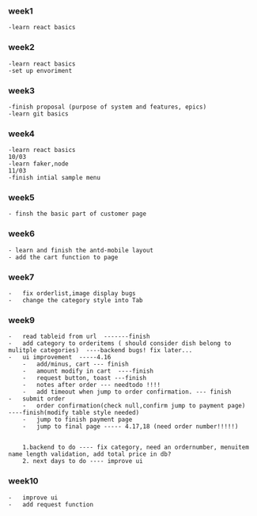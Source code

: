 ### week1

    -learn react basics

### week2

    -learn react basics
    -set up envoriment

### week3

    -finish proposal (purpose of system and features, epics)
    -learn git basics

### week4

    -learn react basics
    10/03
    -learn faker,node
    11/03
    -finish intial sample menu

### week5

    - finsh the basic part of customer page

### week6

    - learn and finish the antd-mobile layout
    - add the cart function to page

### week7

    -   fix orderlist,image display bugs
    -   change the category style into Tab

### week9

    -   read tableid from url  -------finish
    -   add category to orderitems ( should consider dish belong to mulitple categories)  ----backend bugs! fix later...
    -   ui improvement  -----4.16
        -   add/minus, cart --- finish
        -   amount modify in cart  ----finish
        -   request button, toast ---finish
        -   notes after order --- needtodo !!!!
        -   add timeout when jump to order confirmation. --- finish
    -   submit order
        -   order confirmation(check null,confirm jump to payment page)       ----finish(modify table style needed)
        -   jump to finish payment page
        -   jump to final page ----- 4.17,18 (need order number!!!!!)


        1.backend to do ---- fix category, need an ordernumber, menuitem name length validation, add total price in db?
        2. next days to do ---- improve ui

### week10

    -   improve ui
    -   add request function
